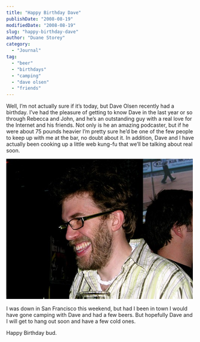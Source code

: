 ```yaml
---
title: "Happy Birthday Dave"
publishDate: "2008-08-19"
modifiedDate: "2008-08-19"
slug: "happy-birthday-dave"
author: "Duane Storey"
category:
  - "Journal"
tag:
  - "beer"
  - "birthdays"
  - "camping"
  - "dave olsen"
  - "friends"
---
```


Well, I’m not actually sure if it’s today, but Dave Olsen recently had a birthday. I’ve had the pleasure of getting to know Dave in the last year or so through Rebecca and John, and he’s an outstanding guy with a real love for the Internet and his friends. Not only is he an amazing podcaster, but if he were about 75 pounds heavier I’m pretty sure he’d be one of the few people to keep up with me at the bar, no doubt about it. In addition, Dave and I have actually been cooking up a little web kung-fu that we’ll be talking about real soon.

![Dave Olsen](_images/happy-birthday-dave-1.jpg)

I was down in San Francisco this weekend, but had I been in town I would have gone camping with Dave and had a few beers. But hopefully Dave and I will get to hang out soon and have a few cold ones.

Happy Birthday bud.